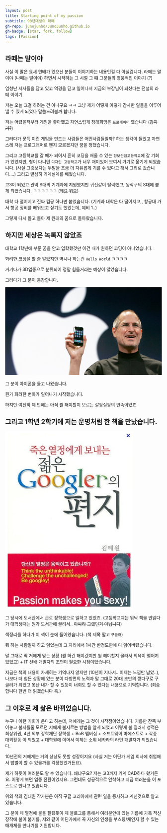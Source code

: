 ```yaml
---
layout: post
title: Starting point of my passion
subtitle: 90년대생의 라떼
gh-repo: junojunho/JunoJunho.github.io
gh-badge: [star, fork, follow]
tags: [Passion]
---
```


라떼는 말이야
-------

사실 이 말은 요새 연배가 있으신 분들이 이야기하는 내용인걸 다 아실겁니다. 라떼는 말이야 (나때는 말이야) 하면서 시작하는 그 시절 그 떄 그분들의 영웅적인 이야기 (?)

엄청난 서사들을 담고 있고 역경을 딛고 일어나서 지금의 부장님이 되셨다는 전설의 라떼 이야기

저는 오늘 그걸 하려는 건 아니구요 ㅋㅋ 그냥 제가 어떻게 이렇게 감사한 일들을 이루어 낼 수 있게 되었나 말씀드려볼까 합니다.

저는 어렸을적부터 게임을 좋아했고 자연스럽게 장래희망은 `프로게이머` 였습니다 (~~갑자기?~~)

그러다가 문득 이런 게임을 만드는 사람들은 어떤사람들일까? 하는 생각이 들었고 자연스레 저는 프로그래머로 왠지 모르겠지만 꿈을 정했습니다.

그리고 고등학교를 갈 때가 되어서 흔히 코딩을 배울 수 있는 `정보산업고등학교`에 갈 기회가 있었지만, 형이 다니던 `디자인 고등학교`가 너무 재미있어 보여서 거기로 옮기게 되었습니다. (사실 그것보다는 두발을 조금 더 자유롭게 기를 수 있다고 해서 그리로 갔습니다....) 그리고 열심히 기계설계를 배웠습니다.

고3이 되었고 관악 S대의 기계과에 지원했지만 귀신같이 탈락했고, 동작구의 S대에 붙게 되었습니다. ㅋㅋㅋㅋㅋㅋ (~~왜요 뭐요~~)

대학 다 떨어지고 진짜 컴공 하나만 붙었습니다. (기계과 대학은 다 떨어지고,, 항공대 가서 항공 정비를 배워보고 싶기도 했었는데, 예비 1..)

그렇게 다시 돌고 돌아 제 원래의 꿈으로 돌아왔습니다.

하지만 세상은 녹록지 않았죠
-------

대학교 1학년에 부푼 꿈을 안고 입학했것만 이건 내가 원하던 코딩이 아니었습니다.

화려한 코딩을 할 줄 알았지만 역시나 하는건 `Hello World` ㅋㅋㅋㅋ 

거기다가 3D업종으로 분류되어 정말 힘들거라는 예상이 많았습니다.

그러다가 그 분이 등장합니다.

![steve_jobs](../img/post/200215/jobs.jpg)

그 분이 아이폰을 들고 나왔습니다.

뭔가 화려한 변화가 일어나기 시작했습니다.

하지만 여전히 제 안에는 아직 뭘 해야할지 모르는 갈팡질팡의 연속이었죠.


그리고 1학년 2학기에 저는 운명처럼 한 책을 만났습니다.
-------

![passion_book](../img/post/200215/passion_book.jpeg)

그 당시에 도서관에서 근로 장학생으로 일하고 있었죠. (고등학교떄는 워낙 책을 안읽다가 대학생때는 뭔가 도서관에 끌려서.. ~~아싸라 그랬던거 아닙니다~~)

책정리를 하다가 이 책이 눈에 들어왔습니다. (책 제목 말고 `구글러`)

뭐 하는 사람일까 하고 읽었는데 그 자리에서 1시간 반정도만에 다 읽어버렸습니다.

말 그대로 딱 저에게 맞는 상황 (뭘 하긴 해야겠지만 뭘 해야할지 몰라서 의욕이 떨어져 있었고) + IT 선배 개발자의 조언이 필요한 시점이었습니다.

지금은 책의 내용이 자세히는 기억나지 않지만 (10년이 지나서.. 이제는 느낌만 남았..), 나보다 더 힘든 상황에 있는 분이 다방면의 노력과 말 그대로 20대 초반의 깡다구로 구글러가 되었고 못난 내가 할 수 있듯이 너희도 할 수 있다는 내용으로 기억합니다. (죄송합니다 한번 더 읽겠습니다 흑.)

그 이후로 제 삶은 바뀌었습니다.
-----

누구나 이런 기회가 온다고 하는데, 저에게는 그 것이 시작점이었습니다. 기름만 잔뜩 부어놓고 불지를줄 모르던 저에게 불지르는 방법을 알게 되었고 이렇게 불 질러서 성적은 최상위권, 4년 외부 장학재단 장학생 + BoB 멤버십 + 소프트웨어 마에스트로 + 각종 대외활동 이 되었고 + 대학원에 이어서 이제는 소위 네카라의 라인 개발자가 되었습니다.

10년전의 저에게는 거의 상상도 못할 성장이지요 (사실 저는 어딘가 게임 회사에 취업해서 밥벌이 할 수 있을까를 걱정했었거든요).

제가 하듯이 여러분도 할 수 있습니다. 왜냐구요? 저는 고3까지 기계 CAD하다 왔거든요. 어떻게 보면 업종 전환이었지요. 그런데도 성공적으로 안착하고 지금 여러분을 이 포스트로 만나고 있습니다.

위의 책의 김태원 작가분은 아직 구글 코리아에서 관련 일을 종사하고 계신것으로 알고 있습니다.

그 분이 제 열정에 불을 질렀듯이 제 블로그를 통해서 여러분안에 있는 기름에 가득 적신 장작에 불이 붙기를, 저와 같이 어딘가에서 꼭 자신의 인생을 부스팅/체인지 할 수 있는 매개체를 만나기를 기원합니다.

